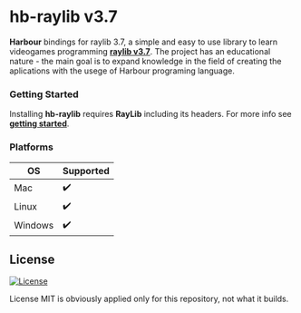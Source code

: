 # hb-raylib v3.7

**Harbour** bindings for raylib 3.7, a simple and easy to use library to learn videogames programming [**raylib v3.7**](https://www.raylib.com). The project has an educational nature - the main goal is to expand knowledge in the field of creating the aplications with the usege of Harbour programing language.


### Getting Started

Installing **hb-raylib** requires **RayLib** including its headers. For more info see [**getting started**](examples/README.md).

### Platforms

| OS      | Supported          |
|---------| ------------------ |
| Mac     | :heavy_check_mark: |
| Linux   | :heavy_check_mark: |
| Windows | :heavy_check_mark: |

## License

[![License](http://img.shields.io/:license-mit-blue.svg?style=flat-square)](.git/LICENSE)

License MIT is obviously applied only for this repository, not what it builds.
